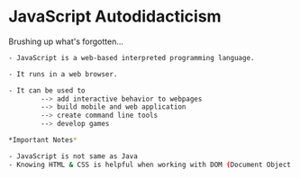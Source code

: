 # JavaScript Autodidacticism
 Brushing up what's forgotten...

```bash
- JavaScript is a web-based interpreted programming language.

- It runs in a web browser.

- It can be used to 
		--> add interactive behavior to webpages
		--> build mobile and web application
		--> create command line tools
		--> develop games

*Important Notes*

- JavaScript is not same as Java
- Knowing HTML & CSS is helpful when working with DOM (Document Object Model)
```
